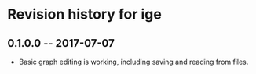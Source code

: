 # Revision history for ige

## 0.1.0.0  -- 2017-07-07

* Basic graph editing is working, including saving and reading from files.
